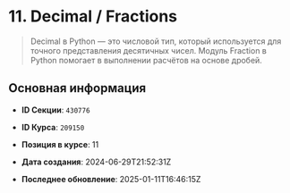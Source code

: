 # 11. Decimal / Fractions


> Decimal в Python — это числовой тип, который используется для точного представления десятичных чисел.
Модуль Fraction в Python помогает в выполнении расчётов на основе дробей.


## Основная информация

- **ID Секции**: `430776`
- **ID Курса**: `209150`
- **Позиция в курсе**: 11
- **Дата создания**: 2024-06-29T21:52:31Z

- **Последнее обновление**: 2025-01-11T16:46:15Z
